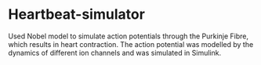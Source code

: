 # Heartbeat-simulator

Used Nobel model to simulate action potentials through the Purkinje Fibre, which results in heart contraction. The action potential was modelled by the dynamics of different ion channels and was simulated in Simulink.

